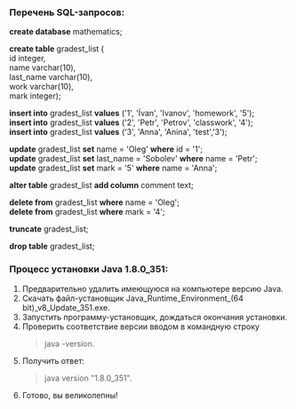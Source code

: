 ### Перечень SQL-запросов:

**create database** mathematics;

**create table** gradest_list (  
	id integer,  
	name varchar(10),  
	last_name varchar(10),  
	work varchar(10),  
	mark integer);  

**insert into** gradest_list **values** ('1', 'Ívan', 'Ivanov', 'homework', '5');  
**insert into** gradest_list **values** ('2', 'Petr', 'Petrov', 'classwork', '4');  
**insert into** gradest_list **values** ('3', 'Anna', 'Anina', 'test','3');  

**update** gradest_list **set** name = 'Oleg' **where** id = '1';  
**update** gradest_list **set** last_name = 'Sobolev' **where** name = 'Petr';  
**update** gradest_list **set** mark = '5' **where** name = 'Anna';

**alter table** gradest_list **add column** comment text;  

**delete from** gradest_list **where** name = 'Oleg';  
**delete from** gradest_list **where** mark = '4';

**truncate** gradest_list;

**drop table** gradest_list;

### Процесс установки Java 1.8.0_351:

1) Предварительно удалить имеющуюся на компьютере версию Java.  
2) Скачать файл-установщик Java_Runtime_Environment_(64 bit)_v8_Update_351.exe.  
3) Запустить программу-установщик, дождаться окончания установки.  
4) Проверить соответствие версии вводом в командную строку  
   > java -version.  
7) Получить ответ:  
   > java version "1.8.0_351".  
9) Готово, вы великолепны!  
    
